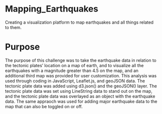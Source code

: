 # Mapping_Earthquakes
Creating a visualization platform to map earthquakes and all things related to them.

# Purpose
The purpose of this challenge was to take the earthquake data in relation to the tectonic plates’ location on a map of earth, and to visualize all the earthquakes with a magnitude greater than 4.5 on the map, and an additional third map was provided for user customization. This analysis was used through coding in JavaScript, Leaflet.js, and geoJSON data. The tectonic plate data was added using d3.json() and the geoJSON() layer. The tectonic plate data was set using LineString data to stand out on the map, and the tectonic plate data was overlayed as an object with the earthquake data. The same appraoch was used for adding major earthquake data to the map that can also be toggled on or off. 